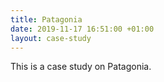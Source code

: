 ```yaml
---
title: Patagonia
date: 2019-11-17 16:51:00 +01:00
layout: case-study
---
```


This is a case study on Patagonia.